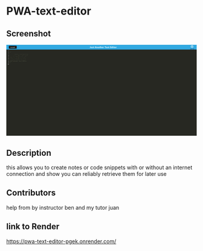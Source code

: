 # PWA-text-editor

## Screenshot

![image](./images/JATEimage.png)

## Description

this allows you to create notes or code snippets with or without an internet connection and show you can reliably retrieve them for later use

## Contributors

help from by instructor ben and my tutor juan

## link to Render

https://pwa-text-editor-pgek.onrender.com/

